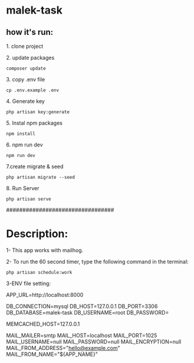 # malek-task

<h2>how it's run:</h2>

<p>1. clone project</p>

<p>2. update packages</p>

```
composer update
```

<p>3. copy .env file</p>

```
cp .env.example .env
```

<p>4. Generate key</p>

```
php artisan key:generate
```


<p>5. Instal npm packages</p>

```
npm install
```

<p>6. npm run dev</p>

```
npm run dev
```

<p>7.create migrate & seed</p>

```
php artisan migrate --seed
```

<p>8. Run Server</p>

```
php artisan serve
```

#################################

<h1>Description:</h1>

<p>1- This app works with mailhog.</p>

<p>2- To run the 60 second timer, type the following command in the terminal:</p>

```
php artisan schedule:work
```

<p>3-ENV file setting:</p>


APP_URL=http://localhost:8000

DB_CONNECTION=mysql
DB_HOST=127.0.0.1
DB_PORT=3306
DB_DATABASE=malek-task
DB_USERNAME=root
DB_PASSWORD=

MEMCACHED_HOST=127.0.0.1

MAIL_MAILER=smtp
MAIL_HOST=localhost
MAIL_PORT=1025
MAIL_USERNAME=null
MAIL_PASSWORD=null
MAIL_ENCRYPTION=null
MAIL_FROM_ADDRESS="hello@example.com"
MAIL_FROM_NAME="${APP_NAME}"